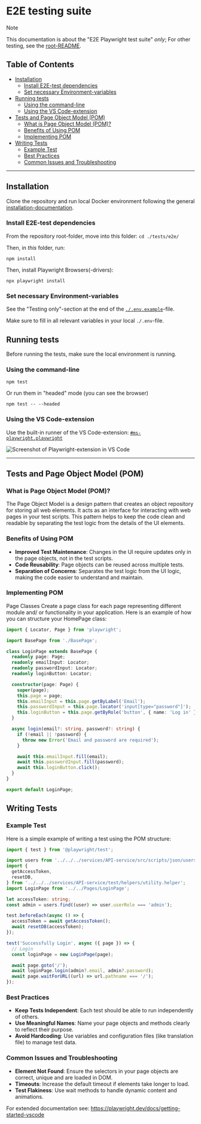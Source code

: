 # E2E testing suite <!-- omit from toc -->

> [!NOTE]
> This documentation is about the "E2E Playwright test suite" _only_;
> For other testing, see the [root-README](../README.md).

## Table of Contents <!-- omit from toc -->

- [Installation](#installation)
  - [Install E2E-test dependencies](#install-e2e-test-dependencies)
  - [Set necessary Environment-variables](#set-necessary-environment-variables)
- [Running tests](#running-tests)
  - [Using the command-line](#using-the-command-line)
  - [Using the VS Code-extension](#using-the-vs-code-extension)
- [Tests and Page Object Model (POM)](#tests-and-page-object-model-pom)
  - [What is Page Object Model (POM)?](#what-is-page-object-model-pom)
  - [Benefits of Using POM](#benefits-of-using-pom)
  - [Implementing POM](#implementing-pom)
- [Writing Tests](#writing-tests)
  - [Example Test](#example-test)
  - [Best Practices](#best-practices)
  - [Common Issues and Troubleshooting](#common-issues-and-troubleshooting)

---

## Installation

Clone the repository and run local Docker environment following the general [installation-documentation](../../README.md#getting-started).

### Install E2E-test dependencies

From the repository root-folder, move into this folder: `cd ./tests/e2e/`

Then, in _this_ folder, run:

```shell
npm install
```

Then, install Playwright Browsers(-drivers):

```shell
npx playwright install
```

### Set necessary Environment-variables

See the "Testing only"-section at the end of the [`./.env.example`](../../.env.example)-file.

Make sure to fill in all relevant variables in your local `./.env`-file.

## Running tests

Before running the tests, make sure the local environment is running.

### Using the command-line

```shell
npm test
```

Or run them in "headed" mode (you can see the browser)

```shell
npm test -- --headed
```

### Using the VS Code-extension

Use the built-in runner of the VS Code-extension: [`#ms-playwright.playwright`](https://marketplace.visualstudio.com/items?itemName=ms-playwright.playwright)

![Screenshot of Playwright-extension in VS Code](https://github.com/microsoft/playwright/assets/13063165/348e18ff-f819-4caa-8f7e-f16c20724f56)

---

## Tests and Page Object Model (POM)

### What is Page Object Model (POM)?

The Page Object Model is a design pattern that creates an object repository for storing all web elements. It acts as an interface for interacting with web pages in your test scripts. This pattern helps to keep the code clean and readable by separating the test logic from the details of the UI elements.

### Benefits of Using POM

- **Improved Test Maintenance**: Changes in the UI require updates only in the page objects, not in the test scripts.
- **Code Reusability**: Page objects can be reused across multiple tests.
- **Separation of Concerns**: Separates the test logic from the UI logic, making the code easier to understand and maintain.

### Implementing POM

Page Classes
Create a page class for each page representing different module and/ or functionality in your application. Here is an example of how you can structure your HomePage class:

```ts
import { Locator, Page } from 'playwright';

import BasePage from './BasePage';

class LoginPage extends BasePage {
  readonly page: Page;
  readonly emailInput: Locator;
  readonly passwordInput: Locator;
  readonly loginButton: Locator;

  constructor(page: Page) {
    super(page);
    this.page = page;
    this.emailInput = this.page.getByLabel('Email');
    this.passwordInput = this.page.locator('input[type="password"]');
    this.loginButton = this.page.getByRole('button', { name: 'Log in' });
  }

  async login(email?: string, password?: string) {
    if (!email || !password) {
      throw new Error('Email and password are required');
    }

    await this.emailInput.fill(email);
    await this.passwordInput.fill(password);
    await this.loginButton.click();
  }
}

export default LoginPage;
```

## Writing Tests

### Example Test

Here is a simple example of writing a test using the POM structure:

```ts
import { test } from '@playwright/test';

import users from '../../../services/API-service/src/scripts/json/users.json';
import {
  getAccessToken,
  resetDB,
} from '../../../services/API-service/test/helpers/utility.helper';
import LoginPage from '../../Pages/LoginPage';

let accessToken: string;
const admin = users.find((user) => user.userRole === 'admin');

test.beforeEach(async () => {
  accessToken = await getAccessToken();
  await resetDB(accessToken);
});

test('Successfully Login', async ({ page }) => {
  // Login
  const loginPage = new LoginPage(page);

  await page.goto('/');
  await loginPage.login(admin?.email, admin?.password);
  await page.waitForURL((url) => url.pathname === '/');
});
```

### Best Practices

- **Keep Tests Independent**: Each test should be able to run independently of others.
- **Use Meaningful Names**: Name your page objects and methods clearly to reflect their purpose.
- **Avoid Hardcoding**: Use variables and configuration files (like translation file) to manage test data.

### Common Issues and Troubleshooting

- **Element Not Found**: Ensure the selectors in your page objects are correct, unique and are loaded in DOM.
- **Timeouts**: Increase the default timeout if elements take longer to load.
- **Test Flakiness**: Use wait methods to handle dynamic content and animations.

For extended documentation see: <https://playwright.dev/docs/getting-started-vscode>

